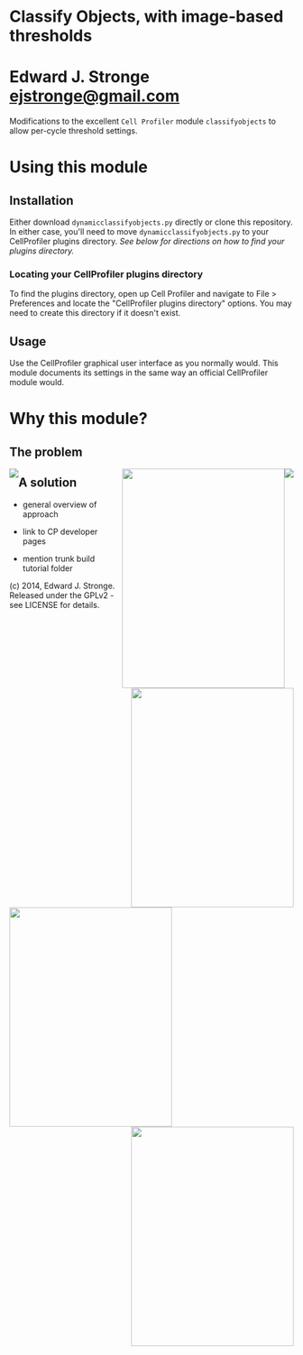 

# Classify Objects, with image-based thresholds

# Edward J. Stronge <ejstronge@gmail.com>

Modifications to the excellent `Cell Profiler` module `classifyobjects` to allow
per-cycle threshold settings.

# Using this module

## Installation

Either download `dynamicclassifyobjects.py` directly or clone this repository.
In either case, you'll need to move `dynamicclassifyobjects.py` to your
CellProfiler plugins directory. 
*See below for directions on how to find your plugins directory.*

### Locating your CellProfiler plugins directory

To find the plugins directory, open up Cell Profiler and navigate to
File > Preferences and locate the "CellProfiler plugins directory" options.
You may need to create this directory if it doesn't exist.

## Usage

Use the CellProfiler graphical user interface as you normally would. This
module documents its settings in the same way an official CellProfiler module
would.

# Why this module?


## The problem

<p align="center">
<img src="https://github.com/ejstronge/dyamic_classify_objects/raw/master/tests/input_images/large_img.png"
  style="float:left"></img>

<img src="https://github.com/ejstronge/dyamic_classify_objects/raw/master/tests/input_images/small_img.png"
  style="float:right"></img>
</p>

<p align="center">
<img src="https://github.com/ejstronge/dyamic_classify_objects/raw/master/tests/classification_output/large_img_static.png" 
  style="float:right;" height="389" width="288"></img>
<img src="https://github.com/ejstronge/dyamic_classify_objects/raw/master/tests/classification_output/small_img_static.png"
  style="float:right;" height="389" width="288"></img>
</p>

<p align="center">
<img src="https://github.com/ejstronge/dyamic_classify_objects/raw/master/tests/classification_output/large_img_dynamic.png"
   style="float:left;" height="389" width="288"></img>
<img src="https://github.com/ejstronge/dyamic_classify_objects/raw/master/tests/classification_output/small_img_dynamic.png"
  style="float:right;" height="389" width="288"></img>
</p>

## A solution

* general overview of approach

* link to CP developer pages
* mention trunk build tutorial folder

(c) 2014, Edward J. Stronge. Released under the GPLv2 - see LICENSE for 
details.
